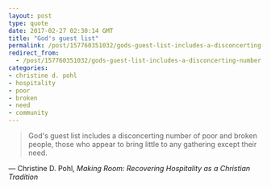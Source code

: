 ```yaml
---
layout: post
type: quote
date: 2017-02-27 02:30:14 GMT
title: "God's guest list"
permalink: /post/157760351032/gods-guest-list-includes-a-disconcerting-number
redirect_from: 
  - /post/157760351032/gods-guest-list-includes-a-disconcerting-number
categories:
- christine d. pohl
- hospitality
- poor
- broken
- need
- community
---
```

<blockquote>God's guest list includes a disconcerting number of poor and broken people, those who appear to bring little to any gathering except their need.</blockquote>
<p>— Christine D. Pohl, <i>Making Room: Recovering Hospitality as a Christian Tradition</i></p>